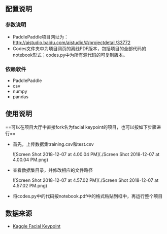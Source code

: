 ## 配置说明

### 参数说明

- PaddlePaddle项目网址为：http://aistudio.baidu.com/aistudio/#/projectdetail/33772
- Codes文件夹中为项目网页的离线PDF版本，包括项目的全部代码的notebook形式；codes.py中为所有源代码的可复制版本。

### 依赖软件

- PaddlePaddle
- csv
- numpy
- pandas



## 使用说明

==可以在项目大厅中直接fork名为facial keypoint的项目，也可以按如下步骤进行==

- 首先，上传数据集training.csv和test.csv

  ![Screen Shot 2018-12-07 at 4.00.04 PM](./Screen Shot 2018-12-07 at 4.00.04 PM.png)

- 查看数据集目录，并修改相应的文件路径

  ![Screen Shot 2018-12-07 at 4.57.02 PM](./Screen Shot 2018-12-07 at 4.57.02 PM.png)

- 将codes.py中的代码按notebook.pdf中的格式粘贴到框中，再运行整个项目

## 数据来源

- [Kaggle Facial Keypoint](https://www.kaggle.com/c/facial-keypoints-detection/leaderboard)